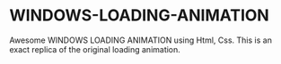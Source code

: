 # WINDOWS-LOADING-ANIMATION
Awesome WINDOWS LOADING ANIMATION using Html, Css. This is an exact replica of the original loading animation.

